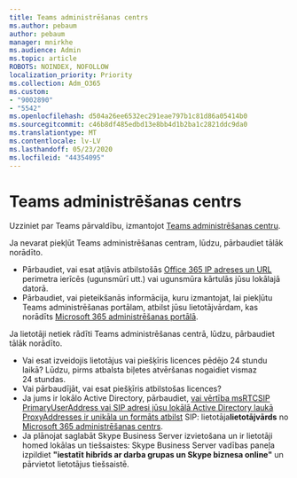 ```yaml
---
title: Teams administrēšanas centrs
ms.author: pebaum
author: pebaum
manager: mnirkhe
ms.audience: Admin
ms.topic: article
ROBOTS: NOINDEX, NOFOLLOW
localization_priority: Priority
ms.collection: Adm_O365
ms.custom:
- "9002890"
- "5542"
ms.openlocfilehash: d504a26ee6532ec291eae797b1c81d86a05414b0
ms.sourcegitcommit: c46b8df485edbd13e8bb4d1b2ba1c2821ddc9da0
ms.translationtype: MT
ms.contentlocale: lv-LV
ms.lasthandoff: 05/23/2020
ms.locfileid: "44354095"
---
```

# <a name="teams-admin-center"></a>Teams administrēšanas centrs

Uzziniet par Teams pārvaldību, izmantojot [Teams administrēšanas centru](https://docs.microsoft.com/microsoftteams/manage-teams-skypeforbusiness-admin-center).

Ja nevarat piekļūt Teams administrēšanas centram, lūdzu, pārbaudiet tālāk norādīto.

- Pārbaudiet, vai esat atļāvis atbilstošās [Office 365 IP adreses un URL](https://docs.microsoft.com/Office365/Enterprise/office-365-ip-web-service) perimetra ierīcēs (ugunsmūrī utt.) vai ugunsmūra kārtulās jūsu lokālajā datorā.
- Pārbaudiet, vai pieteikšanās informācija, kuru izmantojat, lai piekļūtu Teams administrēšanas portālam, atbilst jūsu lietotājvārdam, kas norādīts [Microsoft 365 administrēšanas portālā](https://admin.microsoft.com/Adminportal/Home?source=applauncher#/users).

Ja lietotāji netiek rādīti Teams administrēšanas centrā, lūdzu, pārbaudiet tālāk norādīto.

- Vai esat izveidojis lietotājus vai piešķīris licences pēdējo 24 stundu laikā? Lūdzu, pirms atbalsta biļetes atvēršanas nogaidiet vismaz 24 stundas.
- Vai pārbaudījāt, vai esat piešķīris atbilstošas licences?
- Ja jums ir lokālo Active Directory, pārbaudiet, [vai vērtība msRTCSIP PrimaryUserAddress vai SIP adresi jūsu lokālā Active Directory laukā ProxyAddresses ir unikāla un formāts atbilst](https://docs.microsoft.com/skypeforbusiness/troubleshoot/online-configuration/msrtcsip-primaryuseraddress-proxyaddaddress) SIP: lietotāja**lietotājvārds** no [Microsoft 365 administrēšanas centrs](https://admin.microsoft.com/Adminportal/Home?source=applauncher#/users).
- Ja plānojat saglabāt Skype Business Server izvietošana un ir lietotāji homed lokālas un tiešsaistes: Skype Business Server vadības paneļa izpildiet **"iestatīt hibrīds ar darba grupas un Skype biznesa online"** un pārvietot lietotājus tiešsaistē.

